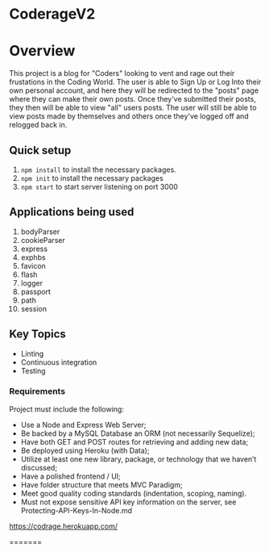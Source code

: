 # CoderageV2
 
# Overview
This project is a blog for "Coders" looking to vent and rage out their frustations in the Coding World. The user is able to Sign Up or Log Into their own personal account, and here they will be redirected to the "posts" page where they can make their own posts. Once they've submitted their posts, they then will be able to view "all" users posts. The user will still be able to view posts made by themselves and others once they've logged off and relogged back in.


## Quick setup
1. `npm install` to install the necessary packages.
2. `npm init` to install the necessary packages
3. `npm start` to start server listening on port 3000


## Applications being used
1. bodyParser
2. cookieParser
3. express
4. exphbs
5. favicon
6. flash
7. logger
8. passport
9. path
10. session


## Key Topics
-  Linting
- Continuous integration
- Testing


### Requirements
Project must include the following:

* Use a Node and Express Web Server;
* Be backed by a MySQL Database an ORM (not necessarily Sequelize);
* Have both GET and POST routes for retrieving and adding new data;
* Be deployed using Heroku (with Data);
* Utilize at least one new library, package, or technology that we haven’t discussed;
* Have a polished frontend / UI;
* Have folder structure that meets MVC Paradigm;
* Meet good quality coding standards (indentation, scoping, naming).
* Must not expose sensitive API key information on the server, see Protecting-API-Keys-In-Node.md 


https://codrage.herokuapp.com/ 

=======